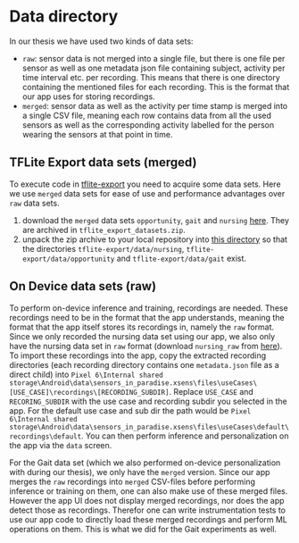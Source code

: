 # Data directory
In our thesis we have used two kinds of data sets: 
- `raw`: sensor data is not merged into a single file, but there is one file per sensor as well as one metadata json file containing subject, activity per time interval etc. per recording. This means that there is one directory containing the mentioned files for each recording. This is the format that our app uses for storing recordings.
- `merged`: sensor data as well as the activity per time stamp is merged into a single CSV file, meaning each row contains data from all the used sensors as well as the corresponding activity labelled for the person wearing the sensors at that point in time.  

## TFLite Export data sets (merged)
To execute code in [tflite-export](../../tflite-export/) you need to acquire some data sets. Here we use `merged` data sets for ease of use and performance advantages over `raw` data sets.

1. download the `merged` data sets `opportunity`, `gait` and `nursing` [here](https://nextcloud.hpi.de/s/fSKsgwQ2bx2DRWs). They are archived in `tflite_export_datasets.zip`. 
2. unpack the zip archive to your local repository into [this directory](.) so that the directories `tflite-export/data/nursing`, `tflite-export/data/opportunity` and `tflite-export/data/gait` exist.

## On Device data sets (raw)
To perform on-device inference and training, recordings are needed. These recordings need to be in the format that the app understands, meaning the format that the app itself stores its recordings in, namely the `raw` format. Since we only recorded the nursing data set using our app, we also only have the nursing data set in `raw` format (download `nursing_raw` from [here](https://nextcloud.hpi.de/s/fSKsgwQ2bx2DRWs)).
To import these recordings into the app, copy the extracted recording directories (each recording directory contains one `metadata.json` file as a direct child) into `Pixel 6\Internal shared storage\Android\data\sensors_in_paradise.xsens\files\useCases\[USE_CASE]\recordings\[RECORDING_SUBDIR]`. Replace `USE_CASE` and `RECORING_SUBDIR` with the use case and recording subdir you selected in the app. For the default use case and sub dir the path would be `Pixel 6\Internal shared storage\Android\data\sensors_in_paradise.xsens\files\useCases\default\recordings\default`. 
You can then perform inference and personalization on the app via the `data` screen.

For the Gait data set (which we also performed on-device personalization with during our thesis), we only have the `merged` version. 
Since our app merges the `raw` recordings into `merged` CSV-files before performing inference or training on them, one can also make use of these merged files. However the app UI does not display merged recordings, nor does the app detect those as recordings. Therefor one can write instrumentation tests to use our app code to directly load these merged recordings and perform ML operations on them. This is what we did for the Gait experiments as well. 
